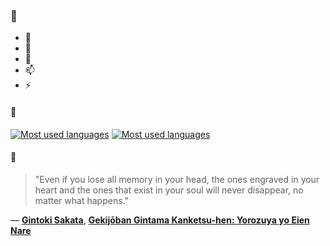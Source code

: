 ### 👋

- 🔭
- 🌱
- 💬
- 📫
- ⚡

#### 🧏

[![Most used languages](https://github-readme-stats-aynah.vercel.app/api/top-langs/?username=aynh&theme=solarized-dark&langs_count=6&layout=compact&hide_title=true)](https://github.com/anuraghazra/github-readme-stats#gh-dark-mode-only)
[![Most used languages](https://github-readme-stats-aynah.vercel.app/api/top-langs/?username=aynh&theme=solarized-light&langs_count=6&layout=compact&hide_title=true)](https://github.com/anuraghazra/github-readme-stats#gh-light-mode-only)

#### 💬

> "Even if you lose all memory in your head, the ones engraved in your heart and the ones that exist in your soul will never disappear, no matter what happens."

&mdash; [**Gintoki Sakata**](https://myanimelist.net/character.php?q=Gintoki%20Sakata&cat=character), [**Gekijōban Gintama Kanketsu-hen: Yorozuya yo Eien Nare**](https://myanimelist.net/search/all?q=Gekij%C5%8Dban%20Gintama%20Kanketsu-hen%3A%20Yorozuya%20yo%20Eien%20Nare&cat=all)
